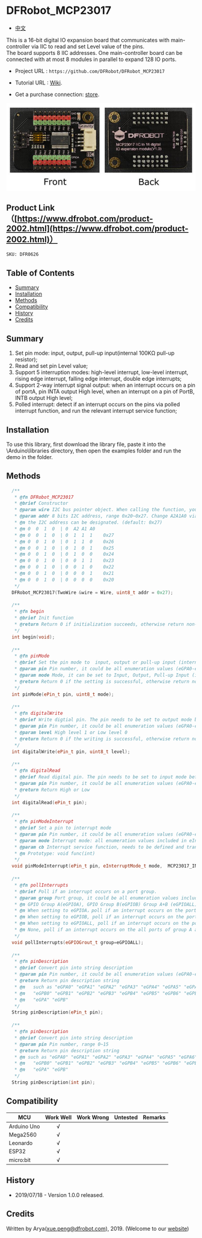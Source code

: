 # DFRobot_MCP23017

* [中文](./README_CN.md)

This is a 16-bit digital IO expansion board that communicates with main-controller via IIC to read and set Level value of the pins. <br>
The board supports 8 IIC addresses. One main-controller board can be connected with at most 8 modules in parallel to expand 128 IO ports. <br>

* Project URL : ```https://github.com/DFRobot/DFRobot_MCP23017```

* Tutorial URL : [Wiki](http://wiki.dfrobot.com.cn/index.php?title=(SKU:DFR0626)MCP23017_IIC_to_16_digital_IO_expansion_module).

* Get a purchase connection: [store](https://www.dfrobot.com/).

![产品效果图](./resources/images/DFR0626-image.jpg)

## Product Link（[https://www.dfrobot.com/product-2002.html](https://www.dfrobot.com/product-2002.html)）
    SKU: DFR0626


## Table of Contents

* [Summary](#summary)
* [Installation](#installation)
* [Methods](#methods)
* [Compatibility](#compatibility)
* [History](#history)
* [Credits](#credits)

## Summary

1. Set pin mode: input, output, pull-up input(internal 100KΩ pull-up resistor); <br>
2. Read and set pin Level value; <br>
3. Support 5 interruption modes: high-level interrupt, low-level interrupt, rising edge interrupt, falling edge interrupt, double edge interrupts; <br>
4. Support 2-way interrupt signal output: when an interrupt occurs on a pin of portA, pin INTA output High level, when an interrupt on a pin of PortB, INTB output High level; <br>
5. Polled interrupt: detect if an interrupt occurs on the pins via polled interrupt function, and run the relevant interrupt service function; <br>

## Installation

To use this library, first download the library file, paste it into the \Arduino\libraries directory, then open the examples folder and run the demo in the folder.

## Methods

```C++
  /**
   * @fn DFRobot_MCP23017
   * @brief Constructor
   * @param wire I2C bus pointer object. When calling the function, you may transfer a parameter into it. Defaule as Wire
   * @param addr 8 bits I2C address, range 0x20~0x27. Change A2A1A0 via DIP switch to revise IIC address. When calling the function, 
   * @n the I2C address can be designated. (default: 0x27)
   * @n 0  0  1  0  | 0  A2 A1 A0
   * @n 0  0  1  0  | 0  1  1  1    0x27
   * @n 0  0  1  0  | 0  1  1  0    0x26
   * @n 0  0  1  0  | 0  1  0  1    0x25
   * @n 0  0  1  0  | 0  1  0  0    0x24
   * @n 0  0  1  0  | 0  0  1  1    0x23
   * @n 0  0  1  0  | 0  0  1  0    0x22
   * @n 0  0  1  0  | 0  0  0  1    0x21
   * @n 0  0  1  0  | 0  0  0  0    0x20
   */
  DFRobot_MCP23017(TwoWire &wire = Wire, uint8_t addr = 0x27);

  /**
   * @fn begin
   * @brief Init function
   * @return Return 0 if initialization succeeds, otherwise return non-zero. 
   */
  int begin(void);
  
  /**
   * @fn pinMode
   * @brief Set the pin mode to  input, output or pull-up input (internal 100KΩ pull-up resistor)
   * @param pin Pin number, it could be all enumeration values (eGPA0-eGPB7/ 0-15) included in ePin_t. 
   * @param mode Mode, it can be set to Input, Output, Pull-up Input (internal 100KΩ pull-up resistor)
   * @return Return 0 if the setting is successful, otherwise return non-zero. 
   */
  int pinMode(ePin_t pin, uint8_t mode);
  
  /**
   * @fn digitalWrite
   * @brief Write digtial pin. The pin needs to be set to output mode before writing. 
   * @param pin Pin number, it could be all enumeration values (eGPA0-eGPB7/ 0-15) inlcuded in ePin_t.
   * @param level High level 1 or Low level 0
   * @return Return 0 if the writing is successful, otherwise return non-zero. 
   */
  int digitalWrite(ePin_t pin, uint8_t level);
  
  /**
   * @fn digitalRead
   * @brief Read digital pin. The pin needs to be set to input mode before reading. 
   * @param pin Pin number, it could be all enumeration values (eGPA0-eGPB7/ 0-15) included in ePin_t.
   * @return Return High or Low
   */
  int digitalRead(ePin_t pin);
  
  /**
   * @fn pinModeInterrupt
   * @brief Set a pin to interrupt mode 
   * @param pin Pin number, it could be all enumeration values (eGPA0-eGPB7/ 0-15) included in ePin_t.
   * @param mode Interrupt mode: all enumeration values included in eInterruptMode_t.
   * @param cb Interrupt service function, needs to be defined and transferred parameter by users. 
   * @n Prototype: void func(int)
   */
  void pinModeInterrupt(ePin_t pin, eInterruptMode_t mode,  MCP23017_INT_CB cb);
  
  /**
   * @fn pollInterrupts
   * @brief Poll if an interrupt occurs on a port group. 
   * @param group Port group, it could be all enumeration values included in eGPIOGrout_t, 
   * @n GPIO Group A(eGPIOA), GPIO Group B(eGPIOB) Group A+B (eGPIOALL).
   * @n When setting to eGPIOA，poll if an interrupt occurs on the port group A. 
   * @n When setting to eGPIOB, poll if an interrupt occurs on the port group B. 
   * @n When setting to eGPIOALL, poll if an interrupt occurs on the port group A+B
   * @n None, poll if an interrupt occurs on the all ports of group A and B by default. 
   */
  void pollInterrupts(eGPIOGrout_t group=eGPIOALL);
  
  /**
   * @fn pinDescription
   * @brief Convert pin into string description 
   * @param pin Pin number, it could be all enumeration values (eGPA0-eGPB7/ 0-15) inlcuded in ePin_t.
   * @return Return pin description string 
   * @n   such as "eGPA0" "eGPA1" "eGPA2" "eGPA3" "eGPA4" "eGPA5" "eGPA6" "eGPA7"
   * @n   "eGPB0" "eGPB1" "eGPB2" "eGPB3" "eGPB4" "eGPB5" "eGPB6" "eGPB7"
   * @n   "eGPA" "eGPB"
   */
  String pinDescription(ePin_t pin);
  
  /**
   * @fn pinDescription
   * @brief Convert pin into string description 
   * @param pin Pin number, range 0~15
   * @return Return pin description string
   * @n such as "eGPA0" "eGPA1" "eGPA2" "eGPA3" "eGPA4" "eGPA5" "eGPA6" "eGPA7"
   * @n   "eGPB0" "eGPB1" "eGPB2" "eGPB3" "eGPB4" "eGPB5" "eGPB6" "eGPB7"
   * @n   "eGPA" "eGPB"
   */
  String pinDescription(int pin);
```

## Compatibility

MCU                | Work Well    | Work Wrong   | Untested    | Remarks
------------------ | :----------: | :----------: | :---------: | -----
Arduino Uno        |      √       |              |             | 
Mega2560        |      √       |              |             | 
Leonardo        |      √       |              |             | 
ESP32         |      √       |              |             | 
micro:bit        |      √       |              |             | 

## History

- 2019/07/18 - Version 1.0.0 released.

## Credits

Written by Arya(xue.peng@dfrobot.com), 2019. (Welcome to our [website](https://www.dfrobot.com/))





